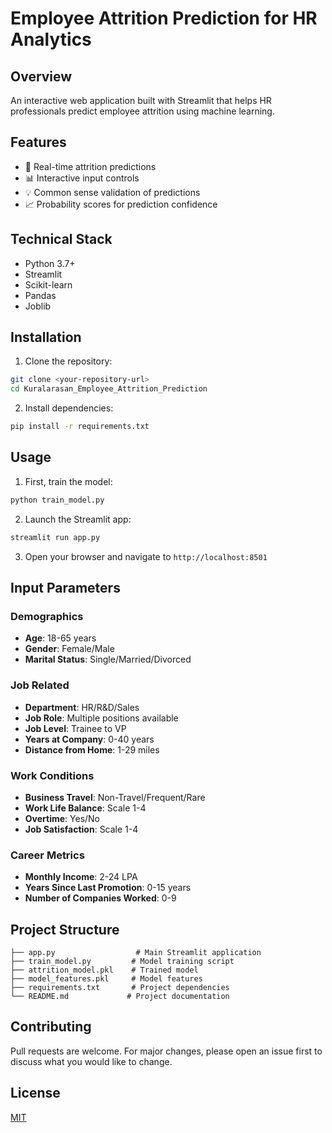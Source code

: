 # Employee Attrition Prediction for HR Analytics

## Overview
An interactive web application built with Streamlit that helps HR professionals predict employee attrition using machine learning.

## Features
- 🔮 Real-time attrition predictions
- 📊 Interactive input controls
- 💡 Common sense validation of predictions
- 📈 Probability scores for prediction confidence

## Technical Stack
- Python 3.7+
- Streamlit
- Scikit-learn
- Pandas
- Joblib

## Installation

1. Clone the repository:
```bash
git clone <your-repository-url>
cd Kuralarasan_Employee_Attrition_Prediction
```

2. Install dependencies:
```bash
pip install -r requirements.txt
```

## Usage

1. First, train the model:
```bash
python train_model.py
```

2. Launch the Streamlit app:
```bash
streamlit run app.py
```

3. Open your browser and navigate to `http://localhost:8501`

## Input Parameters

### Demographics
- **Age**: 18-65 years
- **Gender**: Female/Male
- **Marital Status**: Single/Married/Divorced

### Job Related
- **Department**: HR/R&D/Sales
- **Job Role**: Multiple positions available
- **Job Level**: Trainee to VP
- **Years at Company**: 0-40 years
- **Distance from Home**: 1-29 miles

### Work Conditions
- **Business Travel**: Non-Travel/Frequent/Rare
- **Work Life Balance**: Scale 1-4
- **Overtime**: Yes/No
- **Job Satisfaction**: Scale 1-4

### Career Metrics
- **Monthly Income**: 2-24 LPA
- **Years Since Last Promotion**: 0-15 years
- **Number of Companies Worked**: 0-9

## Project Structure
```
├── app.py                  # Main Streamlit application
├── train_model.py         # Model training script
├── attrition_model.pkl    # Trained model
├── model_features.pkl     # Model features
├── requirements.txt       # Project dependencies
└── README.md             # Project documentation
```

## Contributing
Pull requests are welcome. For major changes, please open an issue first to discuss what you would like to change.

## License
[MIT](https://choosealicense.com/licenses/mit/)